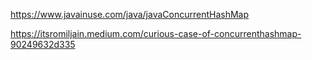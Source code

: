 https://www.javainuse.com/java/javaConcurrentHashMap

https://itsromiljain.medium.com/curious-case-of-concurrenthashmap-90249632d335

